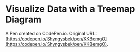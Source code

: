 # Visualize Data with a Treemap Diagram

A Pen created on CodePen.io. Original URL: [https://codepen.io/Shyngysbek/pen/KKBemgO](https://codepen.io/Shyngysbek/pen/KKBemgO).

